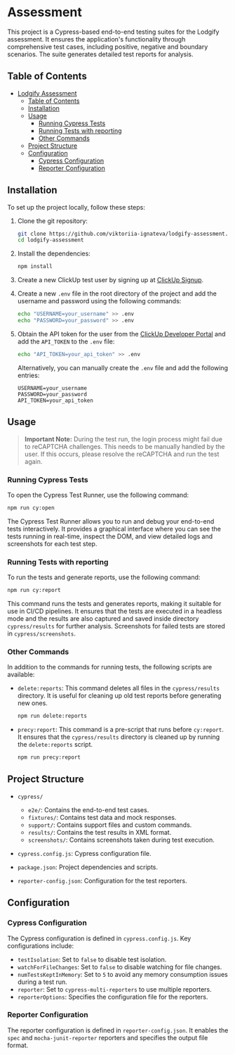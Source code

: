 # Assessment

This project is a Cypress-based end-to-end testing suites for the Lodgify assessment. It ensures the application's functionality through comprehensive test cases, including positive, negative and boundary scenarios. The suite generates detailed test reports for analysis.

## Table of Contents

- [Lodgify Assessment](#lodgify-assessment)
    - [Table of Contents](#table-of-contents)
    - [Installation](#installation)
    - [Usage](#usage)
        - [Running Cypress Tests](#running-cypress-tests)
        - [Running Tests with reporting](#running-tests-with-reporting)
        - [Other Commands](#other-commands)
    - [Project Structure](#project-structure)
    - [Configuration](#configuration)
        - [Cypress Configuration](#cypress-configuration)
        - [Reporter Configuration](#reporter-configuration)

## Installation

To set up the project locally, follow these steps:

1. Clone the git repository:
    ```sh
    git clone https://github.com/viktoriia-ignateva/lodgify-assessment.git
    cd lodgify-assessment
    ```

2. Install the dependencies:
    ```sh
    npm install
    ```

3. Create a new ClickUp test user by signing up at [ClickUp Signup](https://app.clickup.com/signup).

4. Create a new `.env` file in the root directory of the project and add the username and password using the following commands:
    ```sh
    echo "USERNAME=your_username" >> .env
    echo "PASSWORD=your_password" >> .env
    ```

5. Obtain the API token for the user from the [ClickUp Developer Portal](https://clickup.com/api/developer-portal/authentication/#generate-your-personal-api-token) and add the `API_TOKEN` to the `.env` file:
    ```sh
    echo "API_TOKEN=your_api_token" >> .env
    ```

   Alternatively, you can manually create the `.env` file and add the following entries:

    ```
    USERNAME=your_username
    PASSWORD=your_password
    API_TOKEN=your_api_token
    ```

## Usage

> **Important Note:** During the test run, the login process might fail due to reCAPTCHA challenges. This needs to be manually handled by the user. If this occurs, please resolve the reCAPTCHA and run the test again.

### Running Cypress Tests

To open the Cypress Test Runner, use the following command:
```sh
npm run cy:open
```

The Cypress Test Runner allows you to run and debug your end-to-end tests interactively.
It provides a graphical interface where you can see the tests running in real-time,
inspect the DOM, and view detailed logs and screenshots for each test step.

### Running Tests with reporting

To run the tests and generate reports, use the following command:
```sh
npm run cy:report
```

This command runs the tests and generates reports, making it suitable for use in CI/CD pipelines. It ensures that the tests are executed in a headless mode and the results are also captured and saved inside directory `cypress/results` for further analysis. Screenshots for failed tests are stored in `cypress/screenshots`.

### Other Commands

In addition to the commands for running tests, the following scripts are available:

- `delete:reports`: This command deletes all files in the `cypress/results` directory. It is useful for cleaning up old test reports before generating new ones.
  ```sh
  npm run delete:reports
  ```

- `precy:report`: This command is a pre-script that runs before `cy:report`. It ensures that the `cypress/results` directory is cleaned up by running the `delete:reports` script.
  ```sh
  npm run precy:report
  ```

## Project Structure

- `cypress/`
    - `e2e/`: Contains the end-to-end test cases.
    - `fixtures/`: Contains test data and mock responses.
    - `support/`: Contains support files and custom commands.
    - `results/`: Contains the test results in XML format.
    - `screenshots/`: Contains screenshots taken during test execution.

- `cypress.config.js`: Cypress configuration file.
- `package.json`: Project dependencies and scripts.
- `reporter-config.json`: Configuration for the test reporters.

## Configuration

### Cypress Configuration

The Cypress configuration is defined in `cypress.config.js`. Key configurations include:

- `testIsolation`: Set to `false` to disable test isolation.
- `watchForFileChanges`: Set to `false` to disable watching for file changes.
- `numTestsKeptInMemory`: Set to `5` to avoid any memory consumption issues during a test run.
- `reporter`: Set to `cypress-multi-reporters` to use multiple reporters.
- `reporterOptions`: Specifies the configuration file for the reporters.

### Reporter Configuration

The reporter configuration is defined in `reporter-config.json`. It enables the `spec` and `mocha-junit-reporter` reporters and specifies the output file format.

